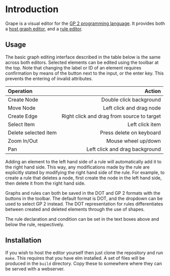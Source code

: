 # Introduction

Grape is a visual editor for the [GP 2 programming language](https://timothyatkinson.github.io/). It provides both a [host graph editor](https://sdhand.github.io/grape/graph), and a [rule editor](https://sdhand.github.io/grape/rule).

## Usage

The basic graph editing interface described in the table below is the same across both editors. Selected elements can be edited using the toolbar at the top. Note that changing the label or ID of an element requires confirmation by means of the button next to the input, or the enter key. This prevents the entering of invalid attributes.

| Operation             | Action                                     |
|:--------------------- | ------------------------------------------:|
| Create Node           | Double click background                    |
| Move Node             | Left click and drag node                   |
| Create Edge           | Right click and drag from source to target |
| Select Item           | Left click item                            |
| Delete selected item  | Press delete on keyboard                   |
| Zoom In/Out           | Mouse wheel up/down                        |
| Pan                   | Left click and drag background             |


Adding an element to the left hand side of a rule will automatically add it to the right hand side. This way, any modifications made by the rule are explicitly stated by modifying the right hand side of the rule. For example, to create a rule that deletes a node, first create the node in the left hand side, then delete it from the right hand side.

Graphs and rules can both be saved in the DOT and GP 2 formats with the buttons in the toolbar. The default format is DOT, and the dropdown can be used to select GP 2 instead. The DOT representation for rules differentiates between created and deleted elements through the use of shapes.

The rule declaration and condition can be set in the text boxes above and below the rule, respectively.

## Installation

If you wish to host the editor yourself then just clone the repository and run `make`. This requires that you have elm installed. A set of files will be produced in the `build` directory. Copy these to somewhere where they can be served with a webserver.
